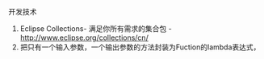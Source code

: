 开发技术

1. Eclipse Collections- 满足你所有需求的集合包 -http://www.eclipse.org/collections/cn/
2. 把只有一个输入参数，一个输出参数的方法封装为Fuction的lambda表达式，

